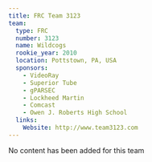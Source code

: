 ```yaml
---
title: FRC Team 3123
team:
  type: FRC
  number: 3123
  name: Wildcogs
  rookie_year: 2010
  location: Pottstown, PA, USA
  sponsors:
    - VideoRay
    - Superior Tube
    - gPARSEC
    - Lockheed Martin
    - Comcast
    - Owen J. Roberts High School
  links:
    Website: http://www.team3123.com
---
```

No content has been added for this team